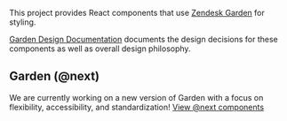 This project provides React components that use [Zendesk Garden](http://zendeskgarden.github.io/css-components/) for styling.

[Garden Design Documentation](http://goto.zendesk.com/garden) documents the design decisions for these components as well as overall design philosophy.

## Garden (@next)

We are currently working on a new version of Garden with a focus on flexibility, accessibility, and standardization!
<a href="/react-components/next" class="u-fg-pelorous">View @next components</a>
